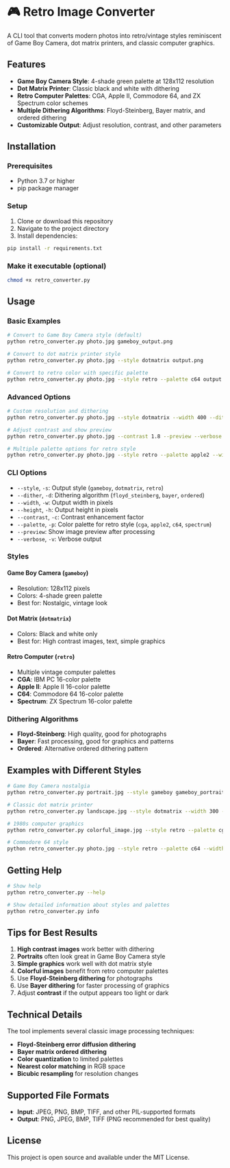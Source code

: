 # 🎮 Retro Image Converter

A CLI tool that converts modern photos into retro/vintage styles reminiscent of Game Boy Camera, dot matrix printers, and classic computer graphics.

## Features

- **Game Boy Camera Style**: 4-shade green palette at 128x112 resolution
- **Dot Matrix Printer**: Classic black and white with dithering
- **Retro Computer Palettes**: CGA, Apple II, Commodore 64, and ZX Spectrum color schemes
- **Multiple Dithering Algorithms**: Floyd-Steinberg, Bayer matrix, and ordered dithering
- **Customizable Output**: Adjust resolution, contrast, and other parameters

## Installation

### Prerequisites

- Python 3.7 or higher
- pip package manager

### Setup

1. Clone or download this repository
2. Navigate to the project directory
3. Install dependencies:

```bash
pip install -r requirements.txt
```

### Make it executable (optional)

```bash
chmod +x retro_converter.py
```

## Usage

### Basic Examples

```bash
# Convert to Game Boy Camera style (default)
python retro_converter.py photo.jpg gameboy_output.png

# Convert to dot matrix printer style
python retro_converter.py photo.jpg --style dotmatrix output.png

# Convert to retro color with specific palette
python retro_converter.py photo.jpg --style retro --palette c64 output.png
```

### Advanced Options

```bash
# Custom resolution and dithering
python retro_converter.py photo.jpg --style dotmatrix --width 400 --dither bayer output.png

# Adjust contrast and show preview
python retro_converter.py photo.jpg --contrast 1.8 --preview --verbose output.png

# Multiple palette options for retro style
python retro_converter.py photo.jpg --style retro --palette apple2 --width 640 output.png
```

### CLI Options

- `--style`, `-s`: Output style (`gameboy`, `dotmatrix`, `retro`)
- `--dither`, `-d`: Dithering algorithm (`floyd_steinberg`, `bayer`, `ordered`)
- `--width`, `-w`: Output width in pixels
- `--height`, `-h`: Output height in pixels
- `--contrast`, `-c`: Contrast enhancement factor
- `--palette`, `-p`: Color palette for retro style (`cga`, `apple2`, `c64`, `spectrum`)
- `--preview`: Show image preview after processing
- `--verbose`, `-v`: Verbose output

### Styles

#### Game Boy Camera (`gameboy`)
- Resolution: 128x112 pixels
- Colors: 4-shade green palette
- Best for: Nostalgic, vintage look

#### Dot Matrix (`dotmatrix`)
- Colors: Black and white only
- Best for: High contrast images, text, simple graphics

#### Retro Computer (`retro`)
- Multiple vintage computer palettes
- **CGA**: IBM PC 16-color palette
- **Apple II**: Apple II 16-color palette
- **C64**: Commodore 64 16-color palette
- **Spectrum**: ZX Spectrum 16-color palette

### Dithering Algorithms

- **Floyd-Steinberg**: High quality, good for photographs
- **Bayer**: Fast processing, good for graphics and patterns
- **Ordered**: Alternative ordered dithering pattern

## Examples with Different Styles

```bash
# Game Boy Camera nostalgia
python retro_converter.py portrait.jpg --style gameboy gameboy_portrait.png

# Classic dot matrix printer
python retro_converter.py landscape.jpg --style dotmatrix --width 300 --contrast 2.5 matrix_landscape.png

# 1980s computer graphics
python retro_converter.py colorful_image.jpg --style retro --palette cga --dither bayer retro_image.png

# Commodore 64 style
python retro_converter.py photo.jpg --style retro --palette c64 --width 320 c64_photo.png
```

## Getting Help

```bash
# Show help
python retro_converter.py --help

# Show detailed information about styles and palettes
python retro_converter.py info
```

## Tips for Best Results

1. **High contrast images** work better with dithering
2. **Portraits** often look great in Game Boy Camera style
3. **Simple graphics** work well with dot matrix style
4. **Colorful images** benefit from retro computer palettes
5. Use **Floyd-Steinberg dithering** for photographs
6. Use **Bayer dithering** for faster processing of graphics
7. Adjust **contrast** if the output appears too light or dark

## Technical Details

The tool implements several classic image processing techniques:

- **Floyd-Steinberg error diffusion dithering**
- **Bayer matrix ordered dithering** 
- **Color quantization** to limited palettes
- **Nearest color matching** in RGB space
- **Bicubic resampling** for resolution changes

## Supported File Formats

- **Input**: JPEG, PNG, BMP, TIFF, and other PIL-supported formats
- **Output**: PNG, JPEG, BMP, TIFF (PNG recommended for best quality)

## License

This project is open source and available under the MIT License.
